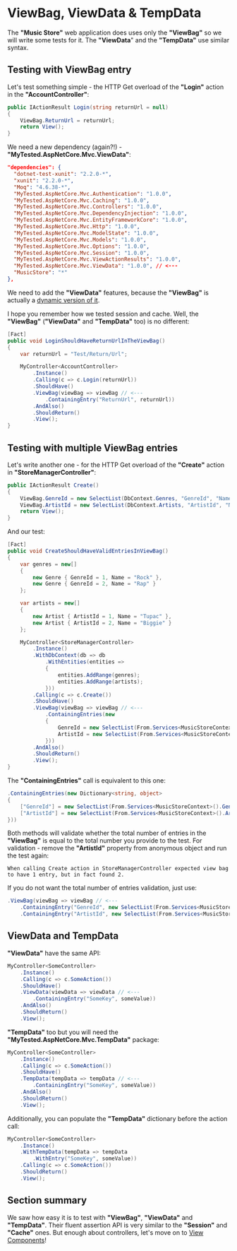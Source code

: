 # ViewBag, ViewData & TempData

The **"Music Store"** web application does uses only the **"ViewBag"** so we will write some tests for it. The **"ViewData**" and the **"TempData"** use similar syntax.

## Testing with ViewBag entry

Let's test something simple - the HTTP Get overload of the **"Login"** action in the **"AccountController"**:

```c#
public IActionResult Login(string returnUrl = null)
{
	ViewBag.ReturnUrl = returnUrl;
	return View();
}
```

We need a new dependency (again?!) - **"MyTested.AspNetCore.Mvc.ViewData"**:

```json
"dependencies": {
  "dotnet-test-xunit": "2.2.0-*",
  "xunit": "2.2.0-*",
  "Moq": "4.6.38-*",
  "MyTested.AspNetCore.Mvc.Authentication": "1.0.0",
  "MyTested.AspNetCore.Mvc.Caching": "1.0.0",
  "MyTested.AspNetCore.Mvc.Controllers": "1.0.0",
  "MyTested.AspNetCore.Mvc.DependencyInjection": "1.0.0",
  "MyTested.AspNetCore.Mvc.EntityFrameworkCore": "1.0.0",
  "MyTested.AspNetCore.Mvc.Http": "1.0.0",
  "MyTested.AspNetCore.Mvc.ModelState": "1.0.0",
  "MyTested.AspNetCore.Mvc.Models": "1.0.0",
  "MyTested.AspNetCore.Mvc.Options": "1.0.0",
  "MyTested.AspNetCore.Mvc.Session": "1.0.0",
  "MyTested.AspNetCore.Mvc.ViewActionResults": "1.0.0",
  "MyTested.AspNetCore.Mvc.ViewData": "1.0.0", // <---
  "MusicStore": "*"
},
```

We need to add the **"ViewData"** features, because the **"ViewBag"** is actually a [dynamic version of it](https://github.com/aspnet/Mvc/blob/dev/src/Microsoft.AspNetCore.Mvc.ViewFeatures/Controller.cs#L91).

I hope you remember how we tested session and cache. Well, the **"ViewBag"** (**"ViewData"** and **"TempData"** too) is no different:

```c#
[Fact]
public void LoginShouldHaveReturnUrlInTheViewBag()
{
    var returnUrl = "Test/Return/Url";

    MyController<AccountController>
        .Instance()
        .Calling(c => c.Login(returnUrl))
        .ShouldHave()
        .ViewBag(viewBag => viewBag // <---
            .ContainingEntry("ReturnUrl", returnUrl))
        .AndAlso()
        .ShouldReturn()
        .View();
}
```

## Testing with multiple ViewBag entries

Let's write another one - for the HTTP Get overload of the **"Create"** action in **"StoreManagerController"**:

```c#
public IActionResult Create()
{
	ViewBag.GenreId = new SelectList(DbContext.Genres, "GenreId", "Name");
	ViewBag.ArtistId = new SelectList(DbContext.Artists, "ArtistId", "Name");
	return View();
}
```

And our test:

```c#
[Fact]
public void CreateShouldHaveValidEntriesInViewBag()
{
    var genres = new[]
    {
        new Genre { GenreId = 1, Name = "Rock" },
        new Genre { GenreId = 2, Name = "Rap" }
    };

    var artists = new[]
    {
        new Artist { ArtistId = 1, Name = "Tupac" },
        new Artist { ArtistId = 2, Name = "Biggie" }
    };

    MyController<StoreManagerController>
        .Instance()
        .WithDbContext(db => db
            .WithEntities(entities =>
            {
                entities.AddRange(genres);
                entities.AddRange(artists);
            }))
        .Calling(c => c.Create())
        .ShouldHave()
        .ViewBag(viewBag => viewBag // <---
            .ContainingEntries(new
            {
                GenreId = new SelectList(From.Services<MusicStoreContext>().Genres, "GenreId", "Name"),
                ArtistId = new SelectList(From.Services<MusicStoreContext>().Artists, "ArtistId", "Name")
            }))
        .AndAlso()
        .ShouldReturn()
        .View();
}
```

The **"ContainingEntries"** call is equivalent to this one:

```c#
.ContainingEntries(new Dictionary<string, object>
{
	["GenreId"] = new SelectList(From.Services<MusicStoreContext>().Genres, "GenreId", "Name"),
	["ArtistId"] = new SelectList(From.Services<MusicStoreContext>().Artists, "ArtistId", "Name")
}))
``` 

Both methods will validate whether the total number of entries in the **"ViewBag"** is equal to the total number you provide to the test. For validation - remove the **"ArtistId"** property from anonymous object and run the test again:

```
When calling Create action in StoreManagerController expected view bag to have 1 entry, but in fact found 2.
```

If you do not want the total number of entries validation, just use:

```c#
.ViewBag(viewBag => viewBag // <---
	.ContainingEntry("GenreId", new SelectList(From.Services<MusicStoreContext>().Genres, "GenreId", "Name"))
	.ContainingEntry("ArtistId", new SelectList(From.Services<MusicStoreContext>().Artists, "ArtistId", "Name")))
```

## ViewData and TempData

**"ViewData"** have the same API:

```c#
MyController<SomeController>
	.Instance()
	.Calling(c => c.SomeAction())
	.ShouldHave()
	.ViewData(viewData => viewData // <---
		.ContainingEntry("SomeKey", someValue))
	.AndAlso()
	.ShouldReturn()
	.View();
```

**"TempData"** too but you will need the **"MyTested.AspNetCore.Mvc.TempData"** package:

```c#
MyController<SomeController>
	.Instance()
	.Calling(c => c.SomeAction())
	.ShouldHave()
	.TempData(tempData => tempData // <---
		.ContainingEntry("SomeKey", someValue))
	.AndAlso()
	.ShouldReturn()
	.View();
```

Additionally, you can populate the **"TempData"** dictionary before the action call:

```c#
MyController<SomeController>
	.Instance()
	.WithTempData(tempData => tempData
		.WithEntry("SomeKey", someValue))
	.Calling(c => c.SomeAction())
	.ShouldReturn()
	.View();
```

## Section summary

We saw how easy it is to test with **"ViewBag"**, **"ViewData"** and **"TempData"**. Their fluent assertion API is very similar to the **"Session"** and **"Cache"** ones. But enough about controllers, let's move on to [View Components](/tutorial/viewcomponents.html)!